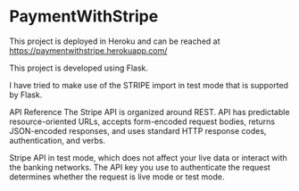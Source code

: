 # PaymentWithStripe
 
This project is deployed in Heroku and can be reached at https://paymentwithstripe.herokuapp.com/

This project is developed using Flask.

I have tried to make use of the STRIPE import in test mode that is supported by Flask.

API Reference
The Stripe API is organized around REST. API has predictable resource-oriented URLs, accepts form-encoded request bodies, returns JSON-encoded responses, and uses standard HTTP response codes, authentication, and verbs.

Stripe API in test mode, which does not affect your live data or interact with the banking networks. The API key you use to authenticate the request determines whether the request is live mode or test mode.
